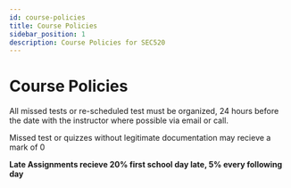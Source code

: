 ```yaml
---
id: course-policies
title: Course Policies
sidebar_position: 1
description: Course Policies for SEC520
---
```


# Course Policies

All missed tests or re-scheduled test must be organized, 24 hours before the date with the instructor where possible via email or call.

Missed test or quizzes without legitimate documentation may recieve a mark of 0

**Late Assignments recieve 20% first school day late, 5% every following day**
